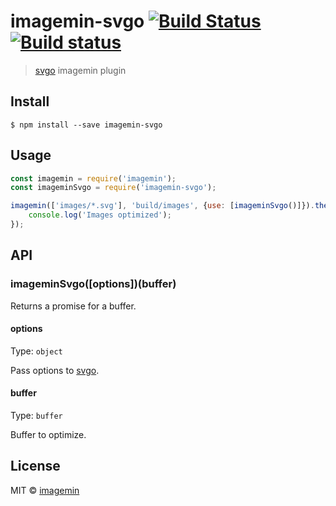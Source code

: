 # imagemin-svgo [![Build Status](https://travis-ci.org/imagemin/imagemin-svgo.svg?branch=master)](https://travis-ci.org/imagemin/imagemin-svgo) [![Build status](https://ci.appveyor.com/api/projects/status/esa7m3u8bcol1mtr/branch/master?svg=true)](https://ci.appveyor.com/project/ShinnosukeWatanabe/imagemin-svgo/branch/master)

> [svgo](https://github.com/svg/svgo) imagemin plugin


## Install

```
$ npm install --save imagemin-svgo
```


## Usage

```js
const imagemin = require('imagemin');
const imageminSvgo = require('imagemin-svgo');

imagemin(['images/*.svg'], 'build/images', {use: [imageminSvgo()]}).then(() => {
	console.log('Images optimized');
});
```


## API

### imageminSvgo([options])(buffer)

Returns a promise for a buffer.

#### options

Type: `object`

Pass options to [svgo](https://github.com/svg/svgo#what-it-can-do).

#### buffer

Type: `buffer`

Buffer to optimize.


## License

MIT © [imagemin](https://github.com/imagemin)
